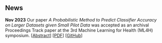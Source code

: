 ## News

**Nov 2023** Our paper *A Probabilistic Method to Predict Classifier Accuracy on Larger Datasets given Small Pilot Data* was accepted as an archival Proceedings Track paper at the 3rd Machine Learning for Health (ML4H) symposium. [[Abstract](https://proceedings.mlr.press/v225/harvey23a.html)] [[PDF](https://proceedings.mlr.press/v225/harvey23a/harvey23a.pdf)] [[GitHub](https://github.com/tufts-ml/extrapolating-classifier-accuracy-to-larger-datasets)]
